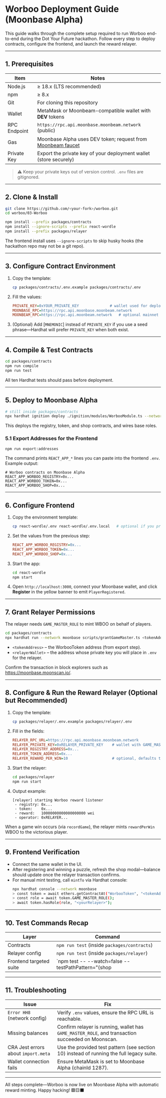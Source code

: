 # Worboo Deployment Guide (Moonbase Alpha)

This guide walks through the complete setup required to run Worboo end-to-end during the Dot Your Future hackathon. Follow every step to deploy contracts, configure the frontend, and launch the reward relayer.

---

## 1. Prerequisites

| Item | Notes |
| --- | --- |
| Node.js | ≥ 18.x (LTS recommended) |
| npm | ≥ 8.x |
| Git | For cloning this repository |
| Wallet | MetaMask or Moonbeam-compatible wallet with **DEV** tokens |
| RPC Endpoint | `https://rpc.api.moonbase.moonbeam.network` (public) |
| Gas | Moonbase Alpha uses DEV token; request from [Moonbeam faucet](https://faucet.moonbeam.network/) |
| Private Key | Export the private key of your deployment wallet (store securely) |

> ⚠️ Keep your private keys out of version control. `.env` files are gitignored.

---

## 2. Clone & Install

```bash
git clone https://github.com/<your-fork>/worboo.git
cd worboo/03-Worboo

npm install --prefix packages/contracts
npm install --ignore-scripts --prefix react-wordle
npm install --prefix packages/relayer
```

The frontend install uses `--ignore-scripts` to skip husky hooks (the hackathon repo may not be a git repo).

---

## 3. Configure Contract Environment

1. Copy the template:
   ```bash
   cp packages/contracts/.env.example packages/contracts/.env
   ```
2. Fill the values:
   ```ini
   PRIVATE_KEY=0xYOUR_PRIVATE_KEY              # wallet used for deployment
   MOONBASE_RPC=https://rpc.api.moonbase.moonbeam.network
   MOONBEAM_RPC=https://rpc.api.moonbeam.network   # optional mainnet promotion
   ```
3. (Optional) Add [`MNEMONIC`] instead of `PRIVATE_KEY` if you use a seed phrase—Hardhat will prefer `PRIVATE_KEY` when both exist.

---

## 4. Compile & Test Contracts

```bash
cd packages/contracts
npm run compile
npm run test
```

All ten Hardhat tests should pass before deployment.

---

## 5. Deploy to Moonbase Alpha

```bash
# still inside packages/contracts
npx hardhat ignition deploy ./ignition/modules/WorbooModule.ts --network moonbase
```

This deploys the registry, token, and shop contracts, and wires base roles.

### 5.1 Export Addresses for the Frontend

```bash
npm run export:addresses
```

The command prints `REACT_APP_*` lines you can paste into the frontend `.env`. Example output:
```
# Worboo contracts on Moonbase Alpha
REACT_APP_WORBOO_REGISTRY=0x...
REACT_APP_WORBOO_TOKEN=0x...
REACT_APP_WORBOO_SHOP=0x...
```

---

## 6. Configure Frontend

1. Copy the environment template:
   ```bash
   cp react-wordle/.env react-wordle/.env.local   # optional if you prefer a separate file
   ```
2. Set the values from the previous step:
   ```ini
   REACT_APP_WORBOO_REGISTRY=0x...
   REACT_APP_WORBOO_TOKEN=0x...
   REACT_APP_WORBOO_SHOP=0x...
   ```
3. Start the app:
   ```bash
   cd react-wordle
   npm start
   ```
4. Open `http://localhost:3000`, connect your Moonbase wallet, and click **Register** in the yellow banner to emit `PlayerRegistered`.

---

## 7. Grant Relayer Permissions

The relayer needs `GAME_MASTER_ROLE` to mint WBOO on behalf of players.

```bash
cd packages/contracts
npx hardhat run --network moonbase scripts/grantGameMaster.ts <tokenAddress> <relayerWallet>
```

- `<tokenAddress>` – the WorbooToken address (from export step).
- `<relayerWallet>` – the address whose private key you will place in `.env` for the relayer.

Confirm the transaction in block explorers such as https://moonbase.moonscan.io/.

---

## 8. Configure & Run the Reward Relayer (Optional but Recommended)

1. Copy the template:
   ```bash
   cp packages/relayer/.env.example packages/relayer/.env
   ```
2. Fill in the fields:
   ```ini
   RELAYER_RPC_URL=https://rpc.api.moonbase.moonbeam.network
   RELAYER_PRIVATE_KEY=0xRELAYER_PRIVATE_KEY    # wallet with GAME_MASTER_ROLE
   RELAYER_REGISTRY_ADDRESS=0x...
   RELAYER_TOKEN_ADDRESS=0x...
   RELAYER_REWARD_PER_WIN=10                    # optional, defaults to 10 WBOO
   ```
3. Start the relayer:
   ```bash
   cd packages/relayer
   npm run start
   ```
4. Output example:
   ```
   [relayer] starting Worboo reward listener
    - registry: 0x...
    - token:    0x...
    - reward:   10000000000000000000 wei
    - operator: 0xRELAYER...
   ```

When a game win occurs (via `recordGame`), the relayer mints `rewardPerWin` WBOO to the victorious player.

---

## 9. Frontend Verification

- Connect the same wallet in the UI.
- After registering and winning a puzzle, refresh the shop modal—balance should update once the relayer transaction confirms.
- For manual mint testing, call `mintTo` via Hardhat console:
  ```bash
  npx hardhat console --network moonbase
  > const token = await ethers.getContractAt("WorbooToken", "<tokenAddress>");
  > const role = await token.GAME_MASTER_ROLE();
  > await token.hasRole(role, "<yourRelayer>");
  ```

---

## 10. Test Commands Recap

| Layer | Command |
| --- | --- |
| Contracts | `npm run test` (inside `packages/contracts`) |
| Relayer config | `npm run test` (inside `packages/relayer`) |
| Frontend targeted suite | `npm test -- --watch=false --testPathPattern="(shop|contracts|words)"` |

---

## 11. Troubleshooting

| Issue | Fix |
| --- | --- |
| `Error HH8` (network config) | Verify `.env` values, ensure the RPC URL is reachable. |
| Missing balances | Confirm relayer is running, wallet has `GAME_MASTER_ROLE`, and transaction succeeded on Moonscan. |
| CRA Jest errors about `import.meta` | Use the provided test pattern (see section 10) instead of running the full legacy suite. |
| Wallet connection fails | Ensure MetaMask is set to Moonbase Alpha (chainId 1287). |

---

All steps complete—Worboo is now live on Moonbase Alpha with automatic reward minting. Happy hacking! 🟩🟨⬛

